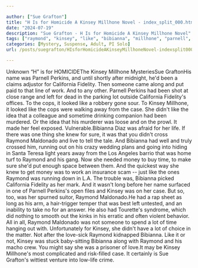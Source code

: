 ```yaml
---

author: ["Sue Grafton"]
title: "H Is for Homicide A Kinsey Millhone Novel - index_split_000.html"
date: "2024-07-19"
description: "Sue Grafton - H Is for Homicide A Kinsey Millhone Novel"
tags: ["raymond", "kinsey", "like", "bibianna", "millhone", "parnell", "perkins", "california", "fidelity", "lot", "case", "one", "name", "someone", "along", "put", "work", "left", "cop", "looked", "away", "idea", "knew", "sure", "maldonado"]
categories: [Mystery, Suspense, Adult, PI Solo]
url: /posts/suegrafton/HIsforHomicideAKinseyMillhoneNovel-indexsplit000html

---
```



Unknown
“H” is for HOMICIDEThe Kinsey Millhone MysteriesSue GraftonHis name was Parnell Perkins, and until shortly after midnight, he'd been a claims adjustor for California Fidelity. Then someone came along and put paid to that line of work. And to any other. Parnell Perkins had been shot at close range and left for dead in the parking lot outside California Fidelity's offices. To the cops, it looked like a robbery gone sour. To Kinsey Millhone, it looked like the cops were walking away from the case. She didn't like the idea that a colleague and sometime drinking companion had been murdered. Or the idea that his murderer was loose and on the prowl. It made her feel exposed. Vulnerable.Bibianna Diaz was afraid for her life. If there was one thing she knew for sure, it was that you didn't cross Raymond Maldonado and live to tell the tale. And Bibianna had well and truly crossed him, running out on his crazy wedding plans and going into hiding in Santa Teresa light years away from the Los Angeles barrio that was home turf to Raymond and his gang. Now she needed money to buy time, to make sure she'd put enough space between them. And the quickest way she knew to get money was to work an insurance scam -- just like the ones Raymond was running down in L.A. The trouble was, Bibianna picked California Fidelity as her mark. And it wasn't long before her name surfaced in one of Parnell Perkins's open files and Kinsey was on her case. But so, too, was her spurned suitor, Raymond Maldonado.He had a rap sheet as long as his arm, a hair-trigger temper that was best left untested, and an inability to take no for an answer. He also had Tourette's syndrome, which did nothing to smooth out the kinks in his erratic and often violent behavior. All in all, Raymond Maldonado was not someone to spend a lot of time hanging out with. Unfortunately for Kinsey, she didn't have a lot of choice in the matter. Not after the love-sick Raymond kidnapped Bibianna. Like it or not, Kinsey was stuck baby-sitting Bibianna along with Raymond and his macho crew. You might say she was a prisoner of love.It may be Kinsey Millhone's most complicated and risk-filled case. It certainly is Sue Grafton's wittiest venture into low-life crime.
